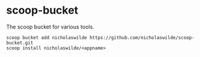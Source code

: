 # scoop-bucket
The scoop bucket for various tools.

```
scoop bucket add nicholaswilde https://github.com/nicholaswilde/scoop-bucket.git
scoop install nicholaswilde/<appname>
```
